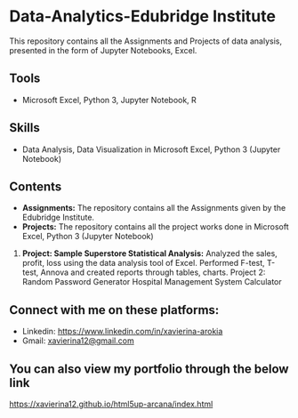 # Data-Analytics-Edubridge Institute
This repository contains all the Assignments and Projects of data analysis, presented in the form of Jupyter Notebooks, Excel.

## Tools
* Microsoft Excel, Python 3, Jupyter Notebook, R

## Skills
* Data Analysis, Data Visualization in Microsoft Excel, Python 3 (Jupyter Notebook)

## Contents
* **Assignments:** The repository contains all the Assignments given by the Edubridge Institute. 
* **Projects:** The repository contains all the project works done in Microsoft Excel, Python 3 (Jupyter Notebook)
1. **Project: Sample Superstore Statistical Analysis:**
Analyzed the sales, profit, loss using the data analysis tool of Excel. Performed F-test, T-test, Annova and created reports through tables, charts.
Project 2: Random Password Generator
Hospital Management System
Calculator


## Connect with me on these platforms:
* Linkedin:  https://www.linkedin.com/in/xavierina-arokia 
* Gmail: xavierina12@gmail.com 


## You can also view my portfolio through the below link
https://xavierina12.github.io/html5up-arcana/index.html
